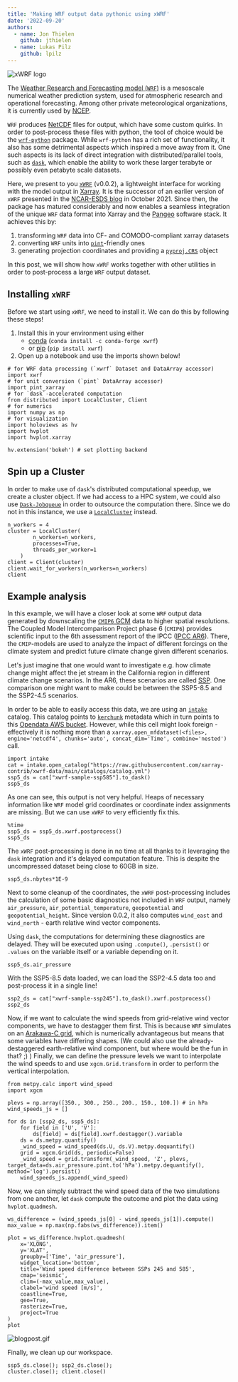 ```yaml
---
title: 'Making WRF output data pythonic using xWRF'
date: '2022-09-20'
authors:
  - name: Jon Thielen
    github: jthielen
  - name: Lukas Pilz
    github: lpilz
---
```


![xWRF logo](https://github.com/xarray-contrib/xwrf/blob/main/docs/source/_static/xwrf_logo_bg_light.svg)

The [Weather Research and Forecasting model (`WRF`)](https://www.mmm.ucar.edu/weather-research-and-forecasting-model) is a mesoscale numerical weather prediction system, used for atmospheric research and operational forecasting.
Among other private meteorological organizations, it is currently used by [NCEP](https://weather.gov/ncep/).

`WRF` produces [NetCDF](https://www.unidata.ucar.edu/software/netcdf/) files for output, which have some custom quirks.
In order to post-process these files with python, the tool of choice would be the [`wrf-python`](https://wrf-python.readthedocs.io/en/latest/) package.
While `wrf-python` has a rich set of functionality, it also has some detrimental aspects which inspired a move away from it.
One such aspects is its lack of direct integration with distributed/parallel tools, such as [`dask`](https://www.dask.org/), which enable the ability to work these larger terabyte or possibly even petabyte scale datasets.

Here, we present to you [`xWRF`](https://github.com/xarray-contrib/xwrf/) (v0.0.2), a lightweight interface for working with the model output in [Xarray](https://docs.xarray.dev/en/stable/).
It is the successor of an earlier version of `xWRF` presented in the [NCAR-ESDS blog](https://ncar.github.io/esds/posts/2021/xarray-wrf-example/) in October 2021.
Since then, the package has matured considerably and now enables a seamless integration of the unique `WRF` data format into Xarray and the [Pangeo](https://pangeo.io/) software stack.
It achieves this by:

1. transforming `WRF` data into CF- and COMODO-compliant xarray datasets
2. converting `WRF` units into [`pint`](https://pint.readthedocs.io/en/stable/)-friendly ones
3. generating projection coordinates and providing a [`pyproj.CRS`](https://pyproj4.github.io/pyproj/dev/api/crs/crs.html) object

In this post, we will show how `xWRF` works together with other utilities in order to post-process a large `WRF` output dataset.

## Installing `xWRF`

Before we start using `xWRF`, we need to install it. We can do this by following these steps!

1. Install this in your environment using either
   - [conda](https://anaconda.org/conda-forge/xwrf) (`conda install -c conda-forge xwrf`)
   - or [pip](https://pypi.org/project/xwrf/) (`pip install xwrf`)
2. Open up a notebook and use the imports shown below!

```{code-cell} ipython3
# for WRF data processing (`xwrf` Dataset and DataArray accessor)
import xwrf
# for unit conversion (`pint` DataArray accessor)
import pint_xarray
# for `dask`-accelerated computation
from distributed import LocalCluster, Client
# for numerics
import numpy as np
# for visualization
import holoviews as hv
import hvplot
import hvplot.xarray

hv.extension('bokeh') # set plotting backend
```

## Spin up a Cluster

In order to make use of `dask`'s distributed computational speedup, we create a cluster object.
If we had access to a HPC system, we could also use [`Dask-Jobqueue`](https://jobqueue.dask.org/en/latest/) in order to outsource the computation there.
Since we do not in this instance, we use a [`LocalCluster`](https://distributed.dask.org/en/stable/api.html#distributed.LocalCluster) instead.

```{code-cell} ipython3
n_workers = 4
cluster = LocalCluster(
        n_workers=n_workers,
        processes=True,
        threads_per_worker=1
    )
client = Client(cluster)
client.wait_for_workers(n_workers=n_workers)
client
```

## Example analysis

In this example, we will have a closer look at some `WRF` output data generated by downscaling the [`CMIP6` GCM](https://mpimet.mpg.de/en/science/projects/integrated-activities/translate-to-englisch-cmip6-das-gekoppelte-modellvergleichsprojekt) data to higher spatial resolutions.
The Coupled Model Intercomparison Project phase 6 (`CMIP6`) provides scientific input to the 6th assessment report of the IPCC ([IPCC AR6](https://www.ipcc.ch/report/ar6/wg1/)).
There, the `CMIP`-models are used to analyze the impact of different forcings on the climate system and predict future climate change given different scenarios.

Let's just imagine that one would want to investigate e.g. how climate change might affect the jet stream in the California region in different climate change scenarios.
In the AR6, these scenarios are called [SSP](https://www.carbonbrief.org/explainer-how-shared-socioeconomic-pathways-explore-future-climate-change/).
One comparison one might want to make could be between the SSP5-8.5 and the SSP2-4.5 scenarios.

In order to be able to easily access this data, we are using an [`intake`](https://intake.readthedocs.io/en/latest/) catalog.
This catalog points to [`kerchunk`](https://fsspec.github.io/kerchunk/) metadata which in turn points to this [Opendata AWS bucket](https://registry.opendata.aws/wrf-cmip6/).
However, while this cell might look foreign - effectively it is nothing more than a `xarray.open_mfdataset(<files>, engine='netcdf4', chunks='auto', concat_dim='Time', combine='nested')` call.

```{code-cell} ipython3
import intake
cat = intake.open_catalog("https://raw.githubusercontent.com/xarray-contrib/xwrf-data/main/catalogs/catalog.yml")
ssp5_ds = cat["xwrf-sample-ssp585"].to_dask()
ssp5_ds
```

As one can see, this output is not very helpful.
Heaps of necessary information like `WRF` model grid coordinates or coordinate index assignments are missing.
But we can use `xWRF` to very efficiently fix this.

```{code-cell} ipython3
%time
ssp5_ds = ssp5_ds.xwrf.postprocess()
ssp5_ds
```

The `xWRF` post-processing is done in no time at all thanks to it leveraging the `dask` integration and it's delayed computation feature.
This is despite the uncompressed dataset being close to 60GB in size.

```{code-cell} ipython3
ssp5_ds.nbytes*1E-9
```

Next to some cleanup of the coordinates, the `xWRF` post-processing includes the calculation of some basic diagnostics not included in `WRF` output, namely `air_pressure`, `air_potential_temperature`, `geopotential` and `geopotential_height`.
Since version 0.0.2, it also computes `wind_east` and `wind_north` - earth relative wind vector components.

Using `dask`, the computations for determining these diagnostics are delayed.
They will be executed upon using `.compute()`, `.persist()` or `.values` on the variable itself or a variable depending on it.

```{code-cell} ipython3
ssp5_ds.air_pressure
```

With the SSP5-8.5 data loaded, we can load the SSP2-4.5 data too and post-process it in a single line!

```{code-cell} ipython3
ssp2_ds = cat["xwrf-sample-ssp245"].to_dask().xwrf.postprocess()
ssp2_ds
```

Now, if we want to calculate the wind speeds from grid-relative wind vector components, we have to destagger them first.
This is because `WRF` simulates on an [Arakawa-C grid](http://amps-backup.ucar.edu/information/configuration/wrf_grid_structure.html), which is numerically advantageous but means that some variables have differing shapes.
(We could also use the already-destaggered earth-relative wind component, but where would be the fun in that? ;) )
Finally, we can define the pressure levels we want to interpolate the wind speeds to and use `xgcm.Grid.transform` in order to perform the vertical interpolation.

```{code-cell} ipython3
from metpy.calc import wind_speed
import xgcm

plevs = np.array([350., 300., 250., 200., 150., 100.]) # in hPa
wind_speeds_js = []

for ds in [ssp2_ds, ssp5_ds]:
    for field in ['U', 'V']:
        ds[field] = ds[field].xwrf.destagger().variable
    ds = ds.metpy.quantify()
    _wind_speed = wind_speed(ds.U, ds.V).metpy.dequantify()
    grid = xgcm.Grid(ds, periodic=False)
    _wind_speed = grid.transform(_wind_speed, 'Z', plevs, target_data=ds.air_pressure.pint.to('hPa').metpy.dequantify(), method='log').persist()
    wind_speeds_js.append(_wind_speed)
```

Now, we can simply subtract the wind speed data of the two simulations from one another, let `dask` compute the outcome and plot the data using `hvplot.quadmesh`.

```{code-cell} ipython3
ws_difference = (wind_speeds_js[0] - wind_speeds_js[1]).compute()
max_value = np.max(np.fabs(ws_difference)).item()

plot = ws_difference.hvplot.quadmesh(
    x='XLONG',
    y='XLAT',
    groupby=['Time', 'air_pressure'],
    widget_location='bottom',
    title='Wind speed difference between SSPs 245 and 585',
    cmap='seismic',
    clim=(-max_value,max_value),
    clabel='wind speed [m/s]',
    coastline=True,
    geo=True,
    rasterize=True,
    project=True
)
plot
```

![blogpost.gif](https://user-images.githubusercontent.com/14276158/191564410-1a7a83f0-3795-445a-9f5d-388ba225fa13.gif)

Finally, we clean up our workspace.

```{code-cell} ipython3
ssp5_ds.close(); ssp2_ds.close();
cluster.close(); client.close()
```
